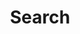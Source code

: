 ---
title: "Search"
slug: "search"
layout: "search"
outputs:
    - html
    - json
#menu:
    #main:
        #weight: 40
        #params: 
            #icon: search
---